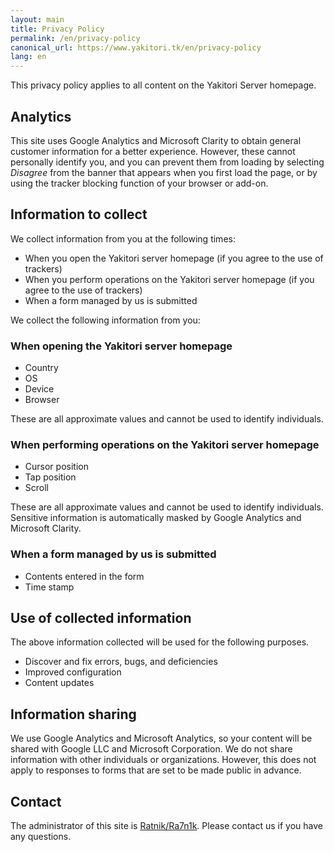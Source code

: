 ```yaml
---
layout: main
title: Privacy Policy
permalink: /en/privacy-policy
canonical_url: https://www.yakitori.tk/en/privacy-policy
lang: en
---
```


This privacy policy applies to all content on the Yakitori Server homepage.

## Analytics
This site uses Google Analytics and Microsoft Clarity to obtain general customer information for a better experience.
However, these cannot personally identify you, and you can prevent them from loading by selecting *Disagree* from the banner that appears when you first load the page, or by using the tracker blocking function of your browser or add-on.

## Information to collect
We collect information from you at the following times:

- When you open the Yakitori server homepage (if you agree to the use of trackers)
- When you perform operations on the Yakitori server homepage (if you agree to the use of trackers)
- When a form managed by us is submitted

We collect the following information from you:

### When opening the Yakitori server homepage
- Country
- OS
- Device
- Browser

These are all approximate values and cannot be used to identify individuals.

### When performing operations on the Yakitori server homepage
- Cursor position
- Tap position
- Scroll

These are all approximate values and cannot be used to identify individuals. Sensitive information is automatically masked by Google Analytics and Microsoft Clarity.

### When a form managed by us is submitted
- Contents entered in the form
- Time stamp

## Use of collected information
The above information collected will be used for the following purposes.

- Discover and fix errors, bugs, and deficiencies
- Improved configuration
- Content updates

## Information sharing
We use Google Analytics and Microsoft Analytics, so your content will be shared with Google LLC and Microsoft Corporation.
We do not share information with other individuals or organizations. However, this does not apply to responses to forms that are set to be made public in advance.

## Contact
The administrator of this site is [Ratnik/Ra7n1k](https://yakitori.tk/ra7n1k). Please contact us if you have any questions.